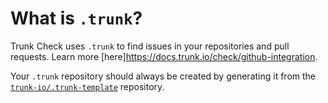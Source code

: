 # What is `.trunk`?

Trunk Check uses `.trunk` to find issues in your repositories and pull requests. Learn more
[here]https://docs.trunk.io/check/github-integration.

Your `.trunk` repository should always be created by generating it from the
[`trunk-io/.trunk-template`](https://github.com/trunk-io/.trunk-template) repository.

[check-github-integration]: https://docs.trunk.io/docs/check-github-integration
